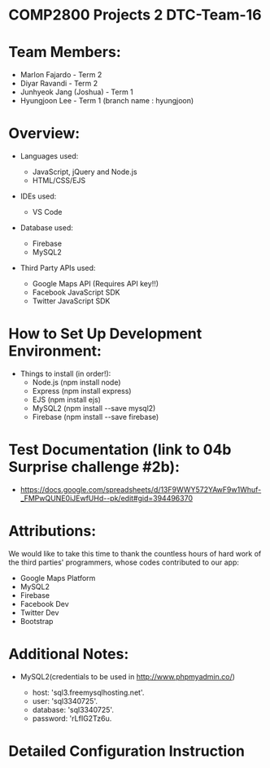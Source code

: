 # COMP2800 Projects 2 DTC-Team-16

# Team Members:
  - Marlon Fajardo - Term 2
  - Diyar Ravandi - Term 2
  - Junhyeok Jang (Joshua) - Term 1
  - Hyungjoon Lee - Term 1 (branch name : hyungjoon)


# Overview:
  - Languages used:
    - JavaScript, jQuery and Node.js
    - HTML/CSS/EJS

  - IDEs used:
    - VS Code
  
  - Database used:
    - Firebase
    - MySQL2

  - Third Party APIs used:
    - Google Maps API (Requires API key!!)
    - Facebook JavaScript SDK
    - Twitter JavaScript SDK


# How to Set Up Development Environment:
  - Things to install (in order!):
    - Node.js (npm install node)
    - Express (npm install express)
    - EJS (npm install ejs)
    - MySQL2 (npm install --save mysql2)
    - Firebase (npm install --save firebase)


# Test Documentation (link to 04b Surprise challenge #2b):
  - https://docs.google.com/spreadsheets/d/13F9WWY572YAwF9w1Whuf-_FMPwQUNE0iJEwfUHd--pk/edit#gid=394496370


# Attributions:
  We would like to take this time to thank the countless hours of hard work
  of the third parties' programmers, whose codes contributed to our app:

  - Google Maps Platform
  - MySQL2
  - Firebase
  - Facebook Dev
  - Twitter Dev
  - Bootstrap
  
  
# Additional Notes:
  - MySQL2(credentials to be used in http://www.phpmyadmin.co/)
      
      - host: 'sql3.freemysqlhosting.net'.  
      - user: 'sql3340725'.  
      - database: 'sql3340725'.  
      - password: 'rLfIG2Tz6u.  
      
  
# Detailed Configuration Instruction

      
   
 
  

